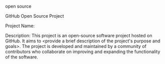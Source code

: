 open source 

GitHub Open Source Project

Project Name: <Project Name>

Description:
This project is an open-source software project hosted on GitHub. It aims to <provide a brief description of the project's purpose and goals>. The project is developed and maintained by a community of contributors who collaborate on improving and expanding the functionality of the software.

